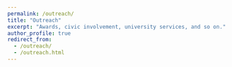 ```yaml
---
permalink: /outreach/
title: "Outreach"
excerpt: "Awards, civic involvement, university services, and so on."
author_profile: true
redirect_from: 
  - /outreach/
  - /outreach.html
---
```

